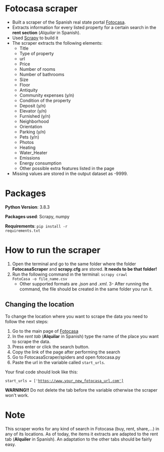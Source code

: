 # Fotocasa scraper
- Built a scraper of the Spanish real state portal [Fotocasa](https://www.fotocasa.es/es/). 
- Extracts information for every listed property for a certain search in the **rent section** (*Alquilar* in Spanish). 
- Used [Scrapy](https://scrapy.org/) to build it
- The scraper extracts the following elements:
	- Title 
	- Type of property	
	- url
	- Price
	- Number of rooms
	- Number of bathrooms
	- Size
	- Floor
	- Antiquity
	- Community expenses (y/n)
	- Condition of the property
	- Deposit (y/n)
	- Elevator (y/n)
	- Furnished (y/n)
	- Neighborhood
	- Orientation
	- Parking (y/n)
	- Pets (y/n)
	- Photos  
	- Heating
	- Water_Heater
	- Emissions
	- Energy consumption
	- Other possible extra features listed in the page
- Missing values are stored in the output dataset as -9999. 

# Packages
**Python Version**: 3.8.3

**Packages used**: Scrapy, numpy

**Requirements**: <code>pip install -r requirements.txt</code>

# How to run the scraper
1. Open the terminal and go to the same folder where the folder **FotocasaScraper** and **scrapy.cfg** are stored. **It needs to be that folder!**
2. Run the following command in the terminal: <code>scrapy crawl FotoCasa -o file_name.csv</code>
	- Other supported formats are *.json* and *.xml*.
3- After running the command, the file should be created in the same folder you run it. 

## Changing the location
To change the location where you want to scrape the data you need to follow the next steps:
1. Go to the main page of [Fotocasa](https://www.fotocasa.es/es/) 
2. In the *rent tab* (**Alquilar** in Spanish) type the name of the place you want to scrape the data. 
3. Press enter or click the search button.
4. Copy the link of the page after performing the search 
5. Go to FotocasaScraper/spiders and open fotocasa.py
6. Paste the url in the variable called <code>start_urls</code>. 

Your final code should look like this:

<code>start_urls = ['https://www.your_new_fotocasa_url.com']</code>

**WARNING!!** Do not delete the tab before the variable otherwise the scraper won't work.

# Note
This scraper works for any kind of search in Fotocasa (buy, rent, share,...) in any of its locations. As of today, the items it extracts are adapted to the rent tab (**Alquiler** in Spanish). An adaptation to the other tabs should be fairly easy.  